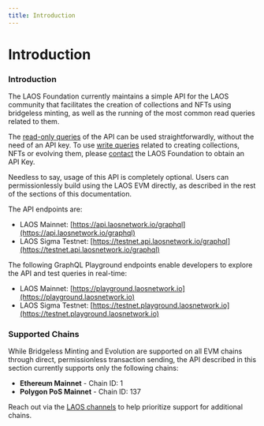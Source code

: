 ```yaml
---
title: Introduction
---
```


# Introduction

### Introduction

The LAOS Foundation currently maintains a simple API for the LAOS community that facilitates the creation of collections and NFTs using bridgeless minting, as well as the running of the most common read queries related to them.

The [read-only queries](api-read-queries.md) of the API can be used straightforwardly, without the need of an API key. To use [write queries](api-write-queries.md) related to creating collections, NFTs or evolving them, please [contact](https://laosnetwork.io/community) the LAOS Foundation to obtain an API Key.

Needless to say, usage of this API is completely optional. Users can permissionlessly build using the LAOS EVM directly, as described in the rest of the sections of this documentation.

The API endpoints are:

* LAOS Mainnet: [https://api.laosnetwork.io/graphql](https://api.laosnetwork.io/graphql)
* LAOS Sigma Testnet: [https://testnet.api.laosnetwork.io/graphql](https://testnet.api.laosnetwork.io/graphql)

The following GraphQL Playground endpoints enable developers to explore the API and test queries in real-time:

* LAOS Mainnet: [https://playground.laosnetwork.io](https://playground.laosnetwork.io)
* LAOS Sigma Testnet: [https://testnet.playground.laosnetwork.io](https://testnet.playground.laosnetwork.io)



### Supported Chains

While Bridgeless Minting and Evolution are supported on all EVM chains through direct, permissionless transaction sending, the API described in this section currently supports only the following chains:

* **Ethereum Mainnet** - Chain ID: 1
* **Polygon PoS Mainnet** - Chain ID: 137

Reach out via the [LAOS channels](https://laosnetwork.io/community) to help prioritize support for additional chains.
